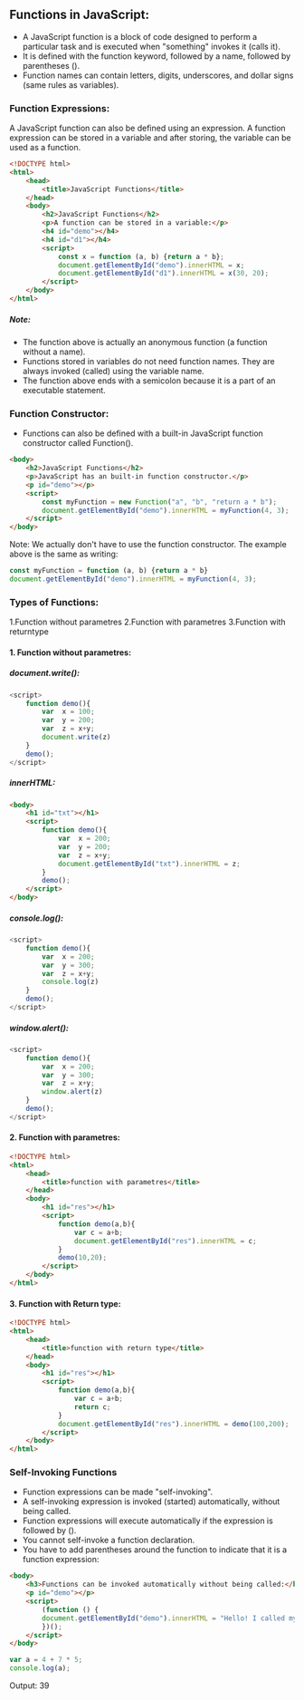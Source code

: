 ## Functions in JavaScript:
* A JavaScript function is a block of code designed to perform a particular task and is executed when "something" invokes it (calls it).
* It is defined with the function keyword, followed by a name, followed by parentheses ().
* Function names can contain letters, digits, underscores, and dollar signs (same rules as variables).

### Function Expressions:
A JavaScript function can also be defined using an expression.
A function expression can be stored in a variable and after storing, the variable can be used as a function.
```html
<!DOCTYPE html>
<html>
    <head>
        <title>JavaScript Functions</title>
    </head>
    <body>   
        <h2>JavaScript Functions</h2>
        <p>A function can be stored in a variable:</p>
        <h4 id="demo"></h4>
        <h4 id="d1"></h4>
        <script>
            const x = function (a, b) {return a * b};
            document.getElementById("demo").innerHTML = x;
            document.getElementById("d1").innerHTML = x(30, 20);
        </script>
    </body>
</html>
```
##### Note:
* The function above is actually an anonymous function (a function without a name).
* Functions stored in variables do not need function names. They are always invoked (called) using the variable name.
* The function above ends with a semicolon because it is a part of an executable statement.

### Function Constructor:
* Functions can also be defined with a built-in JavaScript function constructor called Function().
```html
<body>
    <h2>JavaScript Functions</h2>
    <p>JavaScript has an built-in function constructor.</p>
    <p id="demo"></p>
    <script>
        const myFunction = new Function("a", "b", "return a * b");
        document.getElementById("demo").innerHTML = myFunction(4, 3);
    </script>
</body>
```
Note: We actually don't have to use the function constructor. The example above is the same as writing:
```js
const myFunction = function (a, b) {return a * b}
document.getElementById("demo").innerHTML = myFunction(4, 3);
```

### Types of Functions:
1.Function without parametres 
2.Function with parametres
3.Function with returntype

#### 1. Function without parametres:
##### document.write():
```js
<script>
    function demo(){
        var  x = 100;
        var  y = 200;
        var  z = x+y;
        document.write(z)
    }
    demo();
</script>
```
##### innerHTML:
```html
<body>
    <h1 id="txt"></h1>
    <script>
        function demo(){
            var  x = 200;
            var  y = 200;
            var  z = x+y;
            document.getElementById("txt").innerHTML = z;
        }
        demo();
    </script>    
</body>

```
##### console.log():
```js
<script>
    function demo(){
        var  x = 200;
        var  y = 300;
        var  z = x+y;
        console.log(z)
    }
    demo();
</script>
```
##### window.alert():
```js
<script>
    function demo(){
        var  x = 200;
        var  y = 300;
        var  z = x+y;
        window.alert(z)
    }
    demo();
</script>
```

#### 2. Function with parametres:
```html
<!DOCTYPE html>
<html>
    <head>
        <title>function with parametres</title>
    </head>
    <body>
        <h1 id="res"></h1>
        <script>
            function demo(a,b){
                var c = a+b;
                document.getElementById("res").innerHTML = c;
            }
            demo(10,20);
        </script>
    </body>
</html>
```

#### 3. Function with Return type:
```html
<!DOCTYPE html>
<html>
    <head>
        <title>function with return type</title>
    </head>
    <body>
        <h1 id="res"></h1>
        <script>
            function demo(a,b){
                var c = a+b;
                return c;
            }
            document.getElementById("res").innerHTML = demo(100,200);
        </script>
    </body>
</html>
```

### Self-Invoking Functions
* Function expressions can be made "self-invoking".
* A self-invoking expression is invoked (started) automatically, without being called.
* Function expressions will execute automatically if the expression is followed by ().
* You cannot self-invoke a function declaration.
* You have to add parentheses around the function to indicate that it is a function expression:

```html
<body>
    <h3>Functions can be invoked automatically without being called:</h3>
    <p id="demo"></p>
    <script>
        (function () {
        document.getElementById("demo").innerHTML = "Hello! I called myself";
        })();
    </script>
</body>
```
```js
var a = 4 + 7 * 5;
console.log(a);
```
Output: 39

